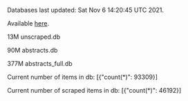 Databases last updated: Sat Nov  6 14:20:45 UTC 2021. 

Available [here](https://github.com/cbeauhilton/ash-db/releases).

13M	unscraped.db

90M	abstracts.db

377M	abstracts_full.db

Current number of items in db:
[{"count(*)": 93309}]

Current number of scraped items in db:
[{"count(*)": 46192}]
